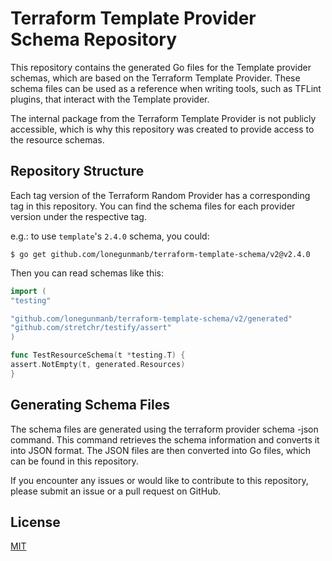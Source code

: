 # Terraform Template Provider Schema Repository

This repository contains the generated Go files for the Template provider schemas, which are based on the Terraform Template Provider. These schema files can be used as a reference when writing tools, such as TFLint plugins, that interact with the Template provider.

The internal package from the Terraform Template Provider is not publicly accessible, which is why this repository was created to provide access to the resource schemas.

## Repository Structure

Each tag version of the Terraform Random Provider has a corresponding tag in this repository. You can find the schema files for each provider version under the respective tag.

e.g.: to use `template`'s `2.4.0` schema, you could:

```shell
$ go get github.com/lonegunmanb/terraform-template-schema/v2@v2.4.0
```

Then you can read schemas like this:

```go
import (
"testing"

"github.com/lonegunmanb/terraform-template-schema/v2/generated"
"github.com/stretchr/testify/assert"
)

func TestResourceSchema(t *testing.T) {
assert.NotEmpty(t, generated.Resources)
}
```

## Generating Schema Files

The schema files are generated using the terraform provider schema -json command. This command retrieves the schema information and converts it into JSON format. The JSON files are then converted into Go files, which can be found in this repository.

If you encounter any issues or would like to contribute to this repository, please submit an issue or a pull request on GitHub.

## License

[MIT](LICENSE)

